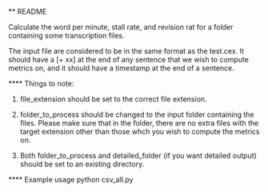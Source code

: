 ** README

Calculate the word per minute, stall rate, and revision rat for a folder containing some transcription files.

The input file are considered to be in the same format as the test.cex. It should have a [\+ xx] at the end of any sentence that we wish to compute metrics on, and it should have a timestamp at the end of a sentence.


**** Things to note: 

1. file_extension should be set to the correct file extension.

2. folder_to_process should be changed to the input folder containing the files. Please make sure that in the folder, there are no extra files with the target extension other than those whch you wish to compute the metrics on.

3. Both folder_to_process and detailed_folder (if you want detailed output) should be set to an existing directory.


**** Example usage
python csv_all.py 
